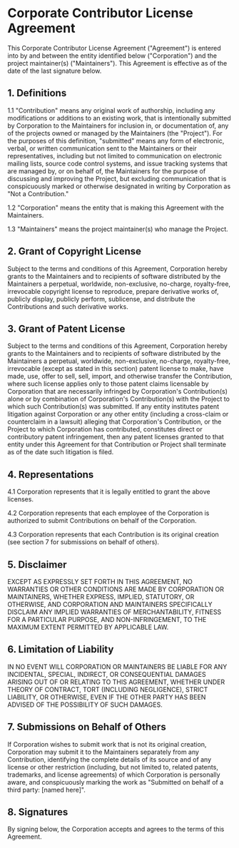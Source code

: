 # Corporate Contributor License Agreement

This Corporate Contributor License Agreement ("Agreement") is entered into by and between the entity identified below ("Corporation") and the project maintainer(s) ("Maintainers"). This Agreement is effective as of the date of the last signature below.

## 1. Definitions

1.1 "Contribution" means any original work of authorship, including any modifications or additions to an existing work, that is intentionally submitted by Corporation to the Maintainers for inclusion in, or documentation of, any of the projects owned or managed by the Maintainers (the "Project"). For the purposes of this definition, "submitted" means any form of electronic, verbal, or written communication sent to the Maintainers or their representatives, including but not limited to communication on electronic mailing lists, source code control systems, and issue tracking systems that are managed by, or on behalf of, the Maintainers for the purpose of discussing and improving the Project, but excluding communication that is conspicuously marked or otherwise designated in writing by Corporation as "Not a Contribution."

1.2 "Corporation" means the entity that is making this Agreement with the Maintainers.

1.3 "Maintainers" means the project maintainer(s) who manage the Project.

## 2. Grant of Copyright License

Subject to the terms and conditions of this Agreement, Corporation hereby grants to the Maintainers and to recipients of software distributed by the Maintainers a perpetual, worldwide, non-exclusive, no-charge, royalty-free, irrevocable copyright license to reproduce, prepare derivative works of, publicly display, publicly perform, sublicense, and distribute the Contributions and such derivative works.

## 3. Grant of Patent License

Subject to the terms and conditions of this Agreement, Corporation hereby grants to the Maintainers and to recipients of software distributed by the Maintainers a perpetual, worldwide, non-exclusive, no-charge, royalty-free, irrevocable (except as stated in this section) patent license to make, have made, use, offer to sell, sell, import, and otherwise transfer the Contribution, where such license applies only to those patent claims licensable by Corporation that are necessarily infringed by Corporation's Contribution(s) alone or by combination of Corporation's Contribution(s) with the Project to which such Contribution(s) was submitted. If any entity institutes patent litigation against Corporation or any other entity (including a cross-claim or counterclaim in a lawsuit) alleging that Corporation's Contribution, or the Project to which Corporation has contributed, constitutes direct or contributory patent infringement, then any patent licenses granted to that entity under this Agreement for that Contribution or Project shall terminate as of the date such litigation is filed.

## 4. Representations

4.1 Corporation represents that it is legally entitled to grant the above licenses.

4.2 Corporation represents that each employee of the Corporation is authorized to submit Contributions on behalf of the Corporation.

4.3 Corporation represents that each Contribution is its original creation (see section 7 for submissions on behalf of others).

## 5. Disclaimer

EXCEPT AS EXPRESSLY SET FORTH IN THIS AGREEMENT, NO WARRANTIES OR OTHER CONDITIONS ARE MADE BY CORPORATION OR MAINTAINERS, WHETHER EXPRESS, IMPLIED, STATUTORY, OR OTHERWISE, AND CORPORATION AND MAINTAINERS SPECIFICALLY DISCLAIM ANY IMPLIED WARRANTIES OF MERCHANTABILITY, FITNESS FOR A PARTICULAR PURPOSE, AND NON-INFRINGEMENT, TO THE MAXIMUM EXTENT PERMITTED BY APPLICABLE LAW.

## 6. Limitation of Liability

IN NO EVENT WILL CORPORATION OR MAINTAINERS BE LIABLE FOR ANY INCIDENTAL, SPECIAL, INDIRECT, OR CONSEQUENTIAL DAMAGES ARISING OUT OF OR RELATING TO THIS AGREEMENT, WHETHER UNDER THEORY OF CONTRACT, TORT (INCLUDING NEGLIGENCE), STRICT LIABILITY, OR OTHERWISE, EVEN IF THE OTHER PARTY HAS BEEN ADVISED OF THE POSSIBILITY OF SUCH DAMAGES.

## 7. Submissions on Behalf of Others

If Corporation wishes to submit work that is not its original creation, Corporation may submit it to the Maintainers separately from any Contribution, identifying the complete details of its source and of any license or other restriction (including, but not limited to, related patents, trademarks, and license agreements) of which Corporation is personally aware, and conspicuously marking the work as "Submitted on behalf of a third party: [named here]".

## 8. Signatures

By signing below, the Corporation accepts and agrees to the terms of this Agreement.
